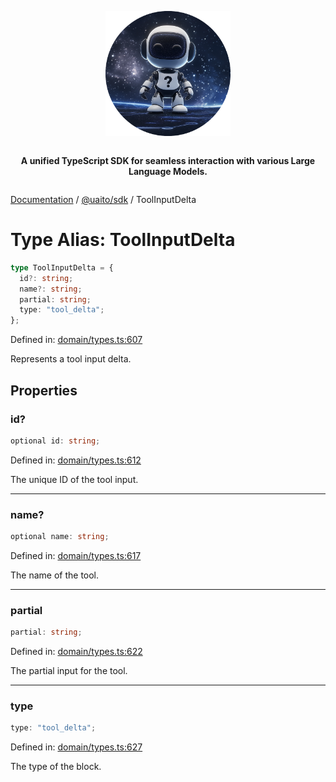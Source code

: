 <div style="display:flex; flex-direction:column; align-items:center;">
<p align="center">
  <img src="../UAITO.png" alt="UAITO Logo" width="200"/>
</p>

<p align="center">
  <strong>A unified TypeScript SDK for seamless interaction with various Large Language Models.</strong>
</p>
</div>

[Documentation](README.md) / [@uaito/sdk](@uaito.sdk.md) / ToolInputDelta

# Type Alias: ToolInputDelta

```ts
type ToolInputDelta = {
  id?: string;
  name?: string;
  partial: string;
  type: "tool_delta";
};
```

Defined in: [domain/types.ts:607](https://github.com/elribonazo/uaito/blob/870f2f65de42d3455a95b7b9a6d0b1b49e6b01cd/packages/sdk/src/domain/types.ts#L607)

Represents a tool input delta.

## Properties

### id?

```ts
optional id: string;
```

Defined in: [domain/types.ts:612](https://github.com/elribonazo/uaito/blob/870f2f65de42d3455a95b7b9a6d0b1b49e6b01cd/packages/sdk/src/domain/types.ts#L612)

The unique ID of the tool input.

***

### name?

```ts
optional name: string;
```

Defined in: [domain/types.ts:617](https://github.com/elribonazo/uaito/blob/870f2f65de42d3455a95b7b9a6d0b1b49e6b01cd/packages/sdk/src/domain/types.ts#L617)

The name of the tool.

***

### partial

```ts
partial: string;
```

Defined in: [domain/types.ts:622](https://github.com/elribonazo/uaito/blob/870f2f65de42d3455a95b7b9a6d0b1b49e6b01cd/packages/sdk/src/domain/types.ts#L622)

The partial input for the tool.

***

### type

```ts
type: "tool_delta";
```

Defined in: [domain/types.ts:627](https://github.com/elribonazo/uaito/blob/870f2f65de42d3455a95b7b9a6d0b1b49e6b01cd/packages/sdk/src/domain/types.ts#L627)

The type of the block.
